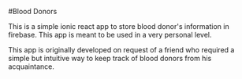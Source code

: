 #Blood Donors

This is a simple ionic react app to store blood donor's information in firebase. This app is meant to be used in a very personal level.

This app is originally developed on request of a friend who required a simple but intuitive way to keep track of blood donors from his acquaintance.
